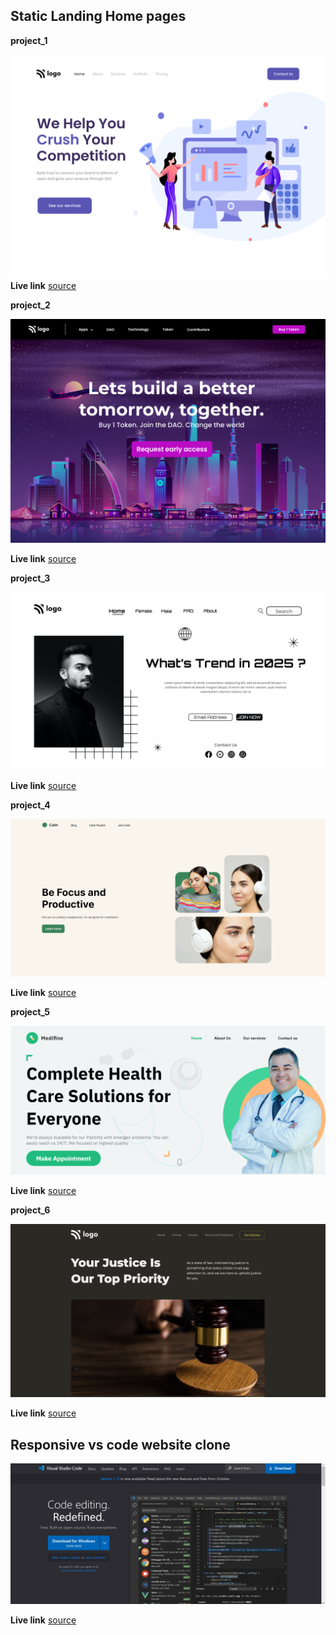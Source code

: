 ## Static Landing Home pages

**project_1**

![project1Image](../Html%20and%20css/project_1/output.png)
**Live link**
  [source](https://clever-jelly-c68079.netlify.app/)

 **project_2**

![project2Image](../Html%20and%20css/project_2/output.png)

**Live link**
  [source](https://helpful-kitsune-8e48ce.netlify.app/)



**project_3**

![project3Image](../Html%20and%20css/project_3/output.png)

**Live link**
  [source](https://frolicking-crisp-3c9ba6.netlify.app/)


**project_4**

![project4Image](../Html%20and%20css/project_4/output.png)

**Live link**
  [source](https://lucent-cajeta-751d26.netlify.app/)

**project_5**

![project5Image](../Html%20and%20css/project_5/output.png)



**Live link**
  [source](https://lucent-cajeta-751d26.netlify.app/)

**project_6**

![project6Image](../Html%20and%20css/project_6/Output.png)


**Live link**
  [source](https://gregarious-dolphin-22c2c2.netlify.app/)

## Responsive vs code website clone 

![](../Html%20and%20css/VScode%20clone/output.PNG)

**Live link**
  [source](https://incomparable-elf-ca9d74.netlify.app/)

